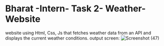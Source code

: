 # Bharat -Intern- Task 2- Weather-Website
website using Html, Css, Js that fetches weather data from an API and displays the current weather conditions.
output screen:
![Screenshot (47)](https://github.com/shrishti188/Weather-Website/assets/155819123/4c99da30-f0a7-4cdc-90fe-071d4f00342c)
